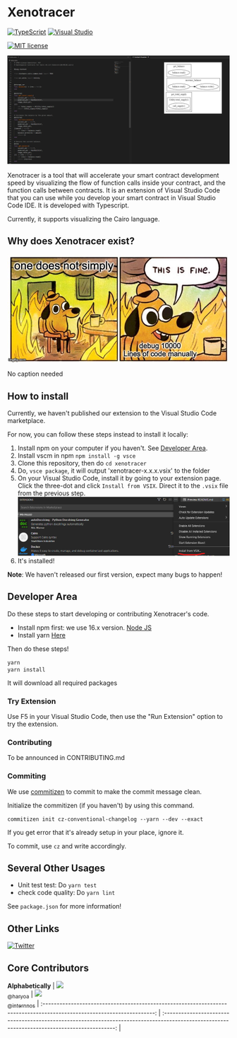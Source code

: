 # Xenotracer

[![TypeScript](https://badgen.net/badge/icon/typescript?icon=typescript&label)](https://typescriptlang.org)
[![Visual Studio](https://badgen.net/badge/icon/visualstudio?icon=visualstudio&label)](https://visualstudio.microsoft.com)

[![MIT license](https://img.shields.io/badge/License-MIT-blue.svg)](https://lbesson.mit-license.org/)

![Visual Stark Image](imgs/first_imgs.png)

Xenotracer is a tool that will accelerate your smart contract development speed by visualizing the flow of function calls inside your contract, and the function calls between contracts. It is an extension of Visual Studio Code that you can use while you develop your smart contract in Visual Studio Code IDE. It is developed with Typescript. 

Currently, it supports visualizing the Cairo language.

## Why does Xenotracer exist?

![Visual Stark Image](imgs/meme2.png)

No caption needed

## How to install

Currently, we haven't published our extension to the Visual Studio Code marketplace. 

For now, you can follow these steps instead to install it locally:

1. Install npm on your computer if you haven't. See [Developer Area](#developer_area).
2. Install vscm in npm `npm install -g vsce`
3. Clone this repository, then do `cd xenotracer`
4. Do, `vsce package`, it will output 'xenotracer-x.x.x.vsix' to the folder
5. On your Visual Studio Code, install it by going to your extension page. Click the three-dot and click `Install from VSIX`. Direct it to the `.vsix` file from the previous step.
![img](imgs/vsix_pic.png)
6. It's installed! 

**Note**: We haven't released our first version, expect many bugs to happen!



## <a name="developer_area"></a> Developer Area

Do these steps to start developing or contributing Xenotracer's code.

- Install npm first: we use 16.x version. [Node JS](https://nodejs.org/)
- Install yarn [Here](https://classic.yarnpkg.com/lang/en/docs/install/)

Then do these steps!
```
yarn
yarn install
```

It will download all required packages

### Try Extension

Use F5 in your Visual Studio Code, then use the "Run Extension" option to try the extension.

### Contributing

To be announced in CONTRIBUTING.md

### Commiting

We use [commitizen](https://github.com/commitizen/cz-cli) to commit to make the commit message clean. 

Initialize the commitizen (if you haven't) by using this command.

```
commitizen init cz-conventional-changelog --yarn --dev --exact
```

If you get error that it's already setup in your place, ignore it.

To commit, use `cz` and write accordingly.

## Several Other Usages

- Unit test test: Do `yarn test`  
- check code quality: Do `yarn lint`

See `package.json` for more information!

## Other Links
[![Twitter](https://img.shields.io/twitter/url/https/twitter.com/xenosense.svg?style=social&label=Follow%20%40xenosense)](https://twitter.com/xenosense)

## Core Contributors

**Alphabetically**
| [<img src="https://github.com/haryoa.png?size=250" width="115"><br><sub>@haryoa</sub>](https://github.com/haryoa) | [<img src="https://github.com/internnos.png?size=250" width="115"><br><sub>@internnos</sub>](https://github.com/internnos) 
| :---------------------------------------------------------------------------------------------------------------------: | :-------------------------------------------------------------------------------------------------------------------------------------------: |

